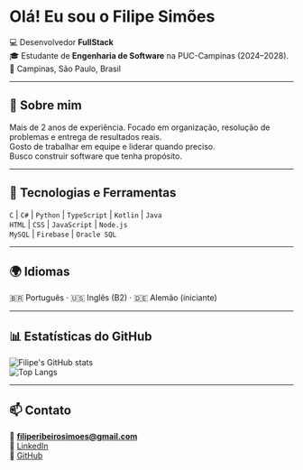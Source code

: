 # Olá! Eu sou o Filipe Simões  

💻 Desenvolvedor **FullStack**  
🎓 Estudante de **Engenharia de Software** na PUC-Campinas (2024–2028).  
📍 Campinas, São Paulo, Brasil  

---

## 🚀 Sobre mim
Mais de 2 anos de experiência.
Focado em organização, resolução de problemas e entrega de resultados reais.  
Gosto de trabalhar em equipe e liderar quando preciso.  
Busco construir software que tenha propósito.

---

## 🧠 Tecnologias e Ferramentas
`C` | `C#` | `Python` | `TypeScript` | `Kotlin` | `Java`  
`HTML` | `CSS` | `JavaScript` | `Node.js`  
`MySQL` | `Firebase` | `Oracle SQL`

---

## 🌍 Idiomas
🇧🇷 Português · 🇺🇸 Inglês (B2) · 🇩🇪 Alemão (iniciante)

---

## 📊 Estatísticas do GitHub
![Filipe's GitHub stats](https://github-readme-stats.vercel.app/api?username=FilipeeeRS&show_icons=true&theme=tokyonight)  
![Top Langs](https://github-readme-stats.vercel.app/api/top-langs/?username=FilipeeeRS&layout=compact&theme=tokyonight)

---

## 📫 Contato
📧 **[filiperibeirosimoes@gmail.com](mailto:filiperibeirosimoes@gmail.com)**  
🔗 [LinkedIn](https://www.linkedin.com/in/filipe-simões-03692a27a)  
💼 [GitHub](https://github.com/FilipeeeRS)
